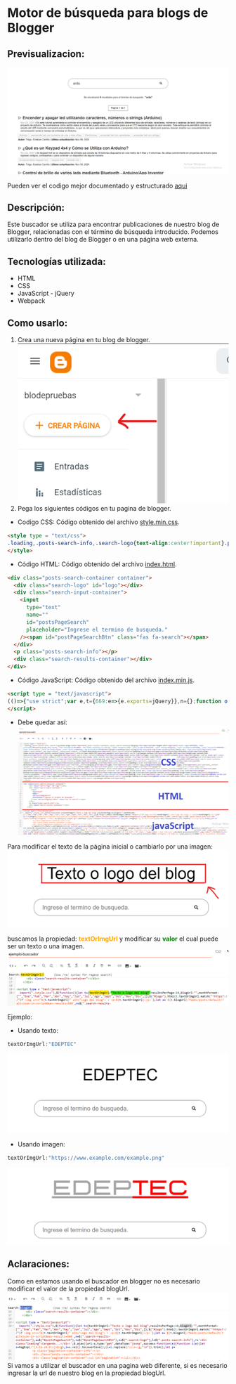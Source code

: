 Motor de búsqueda para blogs de Blogger
=====================================

Previsualizacion:
-----------------

![](./public/preview.png)

Pueden ver el codigo mejor documentado y estructurado [aqui](https://github.com/EstebanCarrilloG/blogger-blog-search-engine/tree/2024-update)

Descripción:
------------

Este buscador se utiliza para encontrar publicaciones de nuestro blog de Blogger, relacionadas con el término de búsqueda introducido. Podemos utilizarlo dentro del blog de Blogger o en una página web externa.

Tecnologías utilizada:
----------------------

*   HTML
*   CSS
*   JavaScript - jQuery
*   Webpack

Como usarlo:
------------

1.  Crea una nueva página en tu blog de blogger. 
![](./public/crear-nueva-pagina.png)
2.  Pega los siguientes códigos en tu pagina de blogger.
* Codigo CSS:
Código obtenido del archivo [style.min.css](./src/style.min.css).
```html
<style type = "text/css">
.loading,.posts-search-info,.search-logo{text-align:center!important}.posts-results-container,.posts-search-container{display:flex!important;min-height:100vh!important}:root{--negro:#393939;--tipo-principal:Helvetica,Arial,sans-serif;--tipo-secundaria:Verdana;--max-width-container:73.125rem;--width-container:95%;--color-primario:#313234;--color-titulos:#313234;--color-secundario:#ff1a00;--color-terciario:#999999;--color-white:white;--color-de-fondo:white;--color-texto-p:#5e5e5e;--bg-navChildren:#fb4834b0}*{margin:0;padding:0;box-sizing:border-box;word-wrap:break-word}body{font-family:var(--tipo-principal)!important}.page-number,.post-content__ad,.post-content__info,a.post-content__url{text-decoration:none!important}.posts-search-container{padding:5rem 0!important;gap:1rem!important;flex-direction:column!important;align-items:center!important;justify-content:center!important}.container{max-width:90%!important;margin:0 auto!important}.search-logo{margin-bottom:3rem!important;width:100%!important;height:max-content;font-size:4rem!important}.search-logo img{width:40%!important}.search-input-container{display:flex!important;align-items:center!important;gap:.2rem!important;justify-content:center!important;border:.125rem solid var(--color-terciario)!important;border-radius:1.875rem!important;transition:box-shadow 180ms ease-in-out!important;margin-bottom:.5rem!important;min-width:50%!important;max-width:90%!important;padding:1rem 2rem!important}.search-input-container input{font-size:1.5rem!important;font-family:inherit!important;background-color:#fff!important;border:none!important;color:var(--color-primario)!important;width:100%!important}.search-input-container input:focus{outline:0!important}.search-results-container{width:100%!important}.loading{font-size:2rem!important}.pagination-container,.pagination-container-info{display:flex!important;justify-content:center!important}span#postPageSearchBtn{cursor:pointer!important;padding:.5rem!important}.posts-search-info{padding:1.8rem 2rem!important}.posts-results-container{flex-direction:column!important;gap:2rem!important}.post-searched__content{display:grid!important;gap:.5rem!important}.post-content-tags,ul#pagination{display:flex!important;gap:.5rem!important}.post-searched__content a{color:var(--color-titulos)!important}a.post-content__url p{font-weight:700!important;font-size:1.7rem!important;line-height:2rem!important;margin-bottom:initial!important}.post-content-tags,.post-date{color:#a3a3a3!important}.post-content-tags{flex-wrap:wrap!important}.tag-text{border:.06rem solid!important;padding:.2rem .5rem!important}a.post-content__url:hover{color:var(--color-texto-p)!important;text-decoration:underline!important}.post-content__info{padding-left:1rem!important}.pagination-container-info p{border:.125rem solid var(--color-terciario)!important;padding:.5rem 1rem!important;margin-bottom:2rem!important}ul#pagination{list-style:none!important;row-gap:1.5rem!important;flex-wrap:wrap!important;margin-top:3rem!important;justify-content:center!important;align-items:center!important}ul#pagination li:before{content:""!important}.page-number{color:#fff!important;background-color:var(--color-terciario)!important;padding:.5rem 1rem!important}.page-li-focus{background:var(--color-secundario)!important}@media screen and (max-width:768px){.search-logo img{width:70%!important}.search-input-container{width:90%!important}.search-logo{margin-bottom:1rem!important}}@media screen and (min-width:768px) and (max-width:1024px){.search-logo img{width:50%!important}.search-input-container{width:80%!important}.search-logo{margin-bottom:2rem!important}}
</style>
```
* Código HTML:
Código obtenido del archivo [index.html](./src/index.html).
```html
<div class="posts-search-container container">
  <div class="search-logo" id="logo"></div>
  <div class="search-input-container">
    <input
      type="text"
      name=""
      id="postsPageSearch"
      placeholder="Ingrese el termino de busqueda."
    /><span id="postPageSearchBtn" class="fas fa-search"></span>
  </div>
  <p class="posts-search-info"></p>
  <div class="search-results-container"></div>
</div>
```
* Código JavaScript:
Código obtenido del archivo [index.min.js](./dist/index.js).
```html
<script type = "text/javascript">
(()=>{"use strict";var e,t={669:e=>{e.exports=jQuery}},n={};function o(e){var r=n[e];if(void 0!==r)return r.exports;var a=n[e]={id:e,exports:{}};return t[e](a,a.exports,o),a.exports}o.m=t,o.n=e=>{var t=e&&e.__esModule?()=>e.default:()=>e;return o.d(t,{a:t}),t},o.d=(e,t)=>{for(var n in t)o.o(t,n)&&!o.o(e,n)&&Object.defineProperty(e,n,{enumerable:!0,get:t[n]})},o.f={},o.e=e=>Promise.all(Object.keys(o.f).reduce(((t,n)=>(o.f[n](e,t),t)),[])),o.u=e=>e+".index.js",o.g=function(){if("object"==typeof globalThis)return globalThis;try{return this||new Function("return this")()}catch(e){if("object"==typeof window)return window}}(),o.o=(e,t)=>Object.prototype.hasOwnProperty.call(e,t),e={},o.l=(t,n,r,a)=>{if(e[t])e[t].push(n);else{var s,i;if(void 0!==r)for(var l=document.getElementsByTagName("script"),c=0;c<l.length;c++){var p=l[c];if(p.getAttribute("src")==t){s=p;break}}s||(i=!0,(s=document.createElement("script")).charset="utf-8",s.timeout=120,o.nc&&s.setAttribute("nonce",o.nc),s.src=t),e[t]=[n];var u=(n,o)=>{s.onerror=s.onload=null,clearTimeout(d);var r=e[t];if(delete e[t],s.parentNode&&s.parentNode.removeChild(s),r&&r.forEach((e=>e(o))),n)return n(o)},d=setTimeout(u.bind(null,void 0,{type:"timeout",target:s}),12e4);s.onerror=u.bind(null,s.onerror),s.onload=u.bind(null,s.onload),i&&document.head.appendChild(s)}},o.r=e=>{"undefined"!=typeof Symbol&&Symbol.toStringTag&&Object.defineProperty(e,Symbol.toStringTag,{value:"Module"}),Object.defineProperty(e,"__esModule",{value:!0})},(()=>{var e;o.g.importScripts&&(e=o.g.location+"");var t=o.g.document;if(!e&&t&&(t.currentScript&&"SCRIPT"===t.currentScript.tagName.toUpperCase()&&(e=t.currentScript.src),!e)){var n=t.getElementsByTagName("script");if(n.length)for(var r=n.length-1;r>-1&&(!e||!/^http(s?):/.test(e));)e=n[r--].src}if(!e)throw new Error("Automatic publicPath is not supported in this browser");e=e.replace(/#.*$/,"").replace(/\?.*$/,"").replace(/\/[^\/]+$/,"/"),o.p=e})(),(()=>{var e={792:0};o.f.j=(t,n)=>{var r=o.o(e,t)?e[t]:void 0;if(0!==r)if(r)n.push(r[2]);else{var a=new Promise(((n,o)=>r=e[t]=[n,o]));n.push(r[2]=a);var s=o.p+o.u(t),i=new Error;o.l(s,(n=>{if(o.o(e,t)&&(0!==(r=e[t])&&(e[t]=void 0),r)){var a=n&&("load"===n.type?"missing":n.type),s=n&&n.target&&n.target.src;i.message="Loading chunk "+t+" failed.\n("+a+": "+s+")",i.name="ChunkLoadError",i.type=a,i.request=s,r[1](i)}}),"chunk-"+t,t)}};var t=(t,n)=>{var r,a,[s,i,l]=n,c=0;if(s.some((t=>0!==e[t]))){for(r in i)o.o(i,r)&&(o.m[r]=i[r]);l&&l(o)}for(t&&t(n);c<s.length;c++)a=s[c],o.o(e,a)&&e[a]&&e[a][0](),e[a]=0},n=self.webpackChunk=self.webpackChunk||[];n.forEach(t.bind(null,0)),n.push=t.bind(null,n.push.bind(n))})(),o.nc=void 0;const r={blogUrl:"",textOrImgUrl:"Texto o logo del blog",resultsPerPage:10,monthFormat:["","Ene","Feb","Mar","Abr","May","Jun","Jul","Ago","Sept","Oct","Nov","Dic"]};var a=o(669);const s=`${r.blogUrl}/feeds/posts/default/?alt=json-in-script&max-results=500`,i=a.ajax({url:s,type:"get",dataType:"jsonp",success:function(e){return e},complete:function(){}});var l=o(669);const c=l(".search-results-container");let p=l("#postsPageSearch"),u=l("#postPageSearchBtn"),d=l(".search-logo"),g=l(".posts-search-info");const m='<div class="loading">Cargando...</div>';function f(e){let t=new RegExp(/^[A-Za-z0-9\s]+$/g),n=p.val().toLowerCase();n=n.replace(/\s\s+/g,"\n"),n.trim(),n.match(t)?(c.html(m),setTimeout((()=>{d.hide(),c.html(' \n        <p class="pagination-container-info"></p>\n        <div class="posts-results-container"></div>\n        <div class="pagination-container"><ul id="pagination"></ul></div>'),function(e,t){let n=l(".pagination-container-info"),o=l("#pagination"),a=[],s=e.filter((e=>{let n=e.title.$t.toLowerCase(),o=e.content.$t.toLowerCase().replace("\n","");return a=void 0!==e.category?e.category.map((e=>e.term.toString())):["No tags found"],a=a.toString().toLowerCase(),-1!==a.indexOf(t)?a:-1!==n.indexOf(t)?n:-1!==o.indexOf(t)?o:void 0}));s.length?(g.html(`Se encontaron <b id = "nResultados">${s.length}</b> resultados para el termino de busqueda : <b>"${t}"</b>`),function(e){const t=l(".pagination-container-info"),n=l("#pagination"),o=e.length,a=Math.ceil(o/r.resultsPerPage);n.html("");for(let e=1;e<=a;e++)n.append('<li ><a href = "#" class = "page-number">'+e+"</a></li>");function s(e){t.html(`<p>Pagina ${e} de ${a}</p>`)}document.querySelectorAll(".page-number").forEach(((t,n)=>{const o=l(".posts-results-container");t.onclick=function(){s(n+1),o.html(m),setTimeout((()=>{o.html(""),h(e,n+1)}),1e3)}})),s(1)}(s),h(s,1)):(g.html(`No Se encontaron resultados para el termino de busqueda : <b>"${t}"</b>`),n.html(""),o.html(""))}(e,n)}),1e3)):(g.text("Error, No se admiten caracteres especiales como terminos de busqueda."),d.show(),c.html(""))}function h(e,t){const n=l(".posts-results-container");let o="",a="";e=e.slice((t-1)*r.resultsPerPage,t*r.resultsPerPage),l(".page-number").removeClass("page-li-focus");let s=l(".page-number")[t-1];l("#pagination li").find(s).addClass("page-li-focus"),e.map((e=>{const t=document.createElement("div");t.classList.add("post-searched__content");let s=l("<div>").html(e.content.$t);if(s.find("p.blog-post-description").text()){let e=s.find("p.blog-post-description").text();a=e}else a="Descripcion del post";for(let t=0;t<e.link.length;t++)if("alternate"==e.link[t].rel){o=e.link[t].href;break}let i=e.published.$t,c=i.substring(0,4),p=i.substring(5,7),u=i.substring(8,10),d=r.monthFormat[parseInt(p,10)]+" "+u+", "+c,g=e.updated.$t,m=g.substring(0,4),f=g.substring(5,7),h=g.substring(8,10),b=r.monthFormat[parseInt(f,10)]+" "+h+", "+m;const v=`\n    <a target ="_blank" class = "post-content__url" href = "${o}"><p>${e.title.$t}</p></a>\n      <p class="post-content__info">\n                <span class ="post-date" >${d}</span> - ${a.slice(0,200)}${a.length>200?"...":""} \n              </p>\n              <p class="post-content-tags">${void 0!==e.category?e.category.map((e=>`<span class= "tag-text">${e.term}</span>`)).join(""):'<span class= "tag-text">No tags found</span>'}</p>\n              <p class="post-content__ad">\n                  <span><b>Autor:</b> ${e.author[0].name.$t}</span> |\n                  <span><b>Ultima actualización:</b> ${b}</span>\n            </p>`;return t.innerHTML=v,n.append(t),0}))}var b=o(669);o.e(511).then(o.bind(o,511)),b((function(){b("#logo").html(r.textOrImgUrl.match("^https?://")?`<img src="${r.textOrImgUrl}" alt="Logo del blog">`:`<p>${r.textOrImgUrl}</p>`),i.done().then((e=>{!function(e){p.on("keydown",(function(t){"Enter"===t.key&&f(e)})),u.on("click",(function(){f(e)}))}(e.feed.entry)}))}))})();
</script>  
```
* Debe quedar así:
![image](./public/orden-del-codigo.png)

Para modificar el texto de la página inicial o cambiarlo por una imagen:
![image](./public/modificar-texto-img.png) 

 buscamos la propiedad: <span style="color:orange; font-weight:bold">textOrImgUrl</span> y modificar su <span style="color:green; font-weight:bold">valor</span> el cual puede ser un texto o una imagen.
![imagen](./public/text-or-img.png)

Ejemplo:
* Usando texto:
```javascript	
textOrImgUrl:"EDEPTEC"
```
![imagen](./public/with-text-example.png)
* Usando imagen:
```javascript
textOrImgUrl:"https://www.example.com/example.png"
```
![imagen](./public/with-image-example.png)

Aclaraciones:
----------------------
Como en estamos usando el buscador en blogger no es necesario modificar el valor de la propiedad blogUrl. 
![imagen](./public/blogUrl-not-modified.png)
Si vamos a utilizar el buscador en una pagina web diferente, si es necesario ingresar la url de nuestro blog en la propiedad blogUrl.


